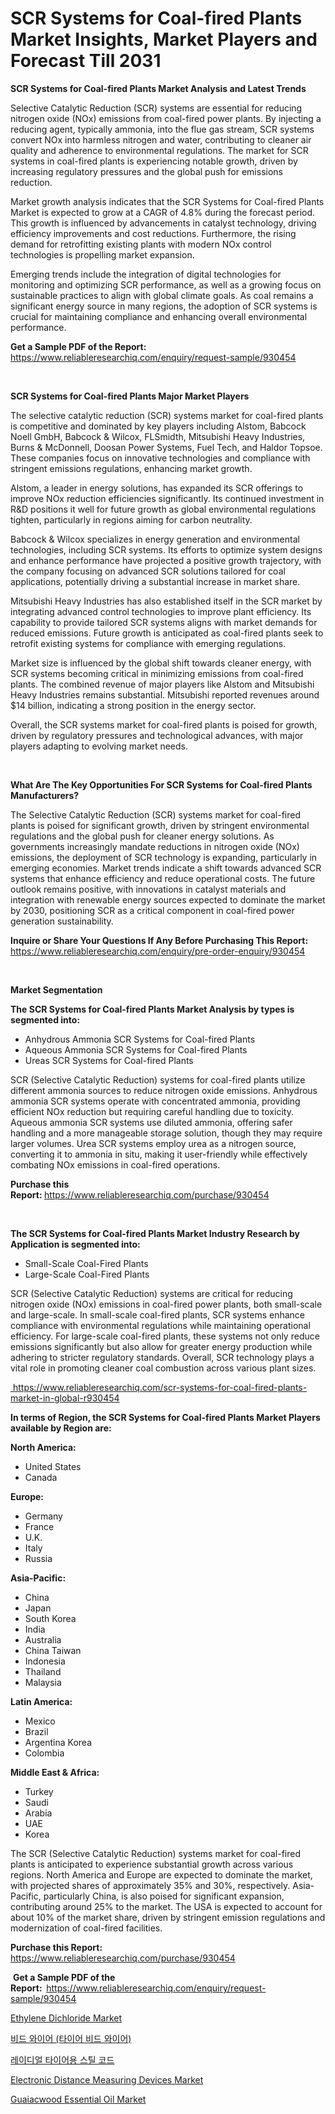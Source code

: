 <p><h1>SCR Systems for Coal-fired Plants Market Insights, Market Players and Forecast Till 2031</h1></p><p><strong>SCR Systems for Coal-fired Plants Market Analysis and Latest Trends</strong></p>
<p><p>Selective Catalytic Reduction (SCR) systems are essential for reducing nitrogen oxide (NOx) emissions from coal-fired power plants. By injecting a reducing agent, typically ammonia, into the flue gas stream, SCR systems convert NOx into harmless nitrogen and water, contributing to cleaner air quality and adherence to environmental regulations. The market for SCR systems in coal-fired plants is experiencing notable growth, driven by increasing regulatory pressures and the global push for emissions reduction.</p><p>Market growth analysis indicates that the SCR Systems for Coal-fired Plants Market is expected to grow at a CAGR of 4.8% during the forecast period. This growth is influenced by advancements in catalyst technology, driving efficiency improvements and cost reductions. Furthermore, the rising demand for retrofitting existing plants with modern NOx control technologies is propelling market expansion. </p><p>Emerging trends include the integration of digital technologies for monitoring and optimizing SCR performance, as well as a growing focus on sustainable practices to align with global climate goals. As coal remains a significant energy source in many regions, the adoption of SCR systems is crucial for maintaining compliance and enhancing overall environmental performance.</p></p>
<p><strong>Get a Sample PDF of the Report:&nbsp;</strong> <a href="https://www.reliableresearchiq.com/enquiry/request-sample/930454">https://www.reliableresearchiq.com/enquiry/request-sample/930454</a></p>
<p>&nbsp;</p>
<p><strong>SCR Systems for Coal-fired Plants Major Market Players</strong></p>
<p><p>The selective catalytic reduction (SCR) systems market for coal-fired plants is competitive and dominated by key players including Alstom, Babcock Noell GmbH, Babcock & Wilcox, FLSmidth, Mitsubishi Heavy Industries, Burns & McDonnell, Doosan Power Systems, Fuel Tech, and Haldor Topsoe. These companies focus on innovative technologies and compliance with stringent emissions regulations, enhancing market growth.</p><p>Alstom, a leader in energy solutions, has expanded its SCR offerings to improve NOx reduction efficiencies significantly. Its continued investment in R&D positions it well for future growth as global environmental regulations tighten, particularly in regions aiming for carbon neutrality.</p><p>Babcock & Wilcox specializes in energy generation and environmental technologies, including SCR systems. Its efforts to optimize system designs and enhance performance have projected a positive growth trajectory, with the company focusing on advanced SCR solutions tailored for coal applications, potentially driving a substantial increase in market share.</p><p>Mitsubishi Heavy Industries has also established itself in the SCR market by integrating advanced control technologies to improve plant efficiency. Its capability to provide tailored SCR systems aligns with market demands for reduced emissions. Future growth is anticipated as coal-fired plants seek to retrofit existing systems for compliance with emerging regulations.</p><p>Market size is influenced by the global shift towards cleaner energy, with SCR systems becoming critical in minimizing emissions from coal-fired plants. The combined revenue of major players like Alstom and Mitsubishi Heavy Industries remains substantial. Mitsubishi reported revenues around $14 billion, indicating a strong position in the energy sector.</p><p>Overall, the SCR systems market for coal-fired plants is poised for growth, driven by regulatory pressures and technological advances, with major players adapting to evolving market needs.</p></p>
<p>&nbsp;</p>
<p><strong>What Are The Key Opportunities For SCR Systems for Coal-fired Plants Manufacturers?</strong></p>
<p><p>The Selective Catalytic Reduction (SCR) systems market for coal-fired plants is poised for significant growth, driven by stringent environmental regulations and the global push for cleaner energy solutions. As governments increasingly mandate reductions in nitrogen oxide (NOx) emissions, the deployment of SCR technology is expanding, particularly in emerging economies. Market trends indicate a shift towards advanced SCR systems that enhance efficiency and reduce operational costs. The future outlook remains positive, with innovations in catalyst materials and integration with renewable energy sources expected to dominate the market by 2030, positioning SCR as a critical component in coal-fired power generation sustainability.</p></p>
<p><strong>Inquire or Share Your Questions If Any Before Purchasing This Report:</strong> <a href="https://www.reliableresearchiq.com/enquiry/pre-order-enquiry/930454">https://www.reliableresearchiq.com/enquiry/pre-order-enquiry/930454</a></p>
<p>&nbsp;</p>
<p><strong>Market Segmentation</strong></p>
<p><strong>The SCR Systems for Coal-fired Plants Market Analysis by types is segmented into:</strong></p>
<p><ul><li>Anhydrous Ammonia SCR Systems for Coal-fired Plants</li><li>Aqueous Ammonia SCR Systems for Coal-fired Plants</li><li>Ureas SCR Systems for Coal-fired Plants</li></ul></p>
<p><p>SCR (Selective Catalytic Reduction) systems for coal-fired plants utilize different ammonia sources to reduce nitrogen oxide emissions. Anhydrous ammonia SCR systems operate with concentrated ammonia, providing efficient NOx reduction but requiring careful handling due to toxicity. Aqueous ammonia SCR systems use diluted ammonia, offering safer handling and a more manageable storage solution, though they may require larger volumes. Urea SCR systems employ urea as a nitrogen source, converting it to ammonia in situ, making it user-friendly while effectively combating NOx emissions in coal-fired operations.</p></p>
<p><strong>Purchase this Report:&nbsp;</strong><a href="https://www.reliableresearchiq.com/purchase/930454">https://www.reliableresearchiq.com/purchase/930454</a></p>
<p>&nbsp;</p>
<p><strong>The SCR Systems for Coal-fired Plants Market Industry Research by Application is segmented into:</strong></p>
<p><ul><li>Small-Scale Coal-Fired Plants</li><li>Large-Scale Coal-Fired Plants</li></ul></p>
<p><p>SCR (Selective Catalytic Reduction) systems are critical for reducing nitrogen oxide (NOx) emissions in coal-fired power plants, both small-scale and large-scale. In small-scale coal-fired plants, SCR systems enhance compliance with environmental regulations while maintaining operational efficiency. For large-scale coal-fired plants, these systems not only reduce emissions significantly but also allow for greater energy production while adhering to stricter regulatory standards. Overall, SCR technology plays a vital role in promoting cleaner coal combustion across various plant sizes.</p></p>
<p><a href="https://www.reliableresearchiq.com/scr-systems-for-coal-fired-plants-market-in-global-r930454">&nbsp;https://www.reliableresearchiq.com/scr-systems-for-coal-fired-plants-market-in-global-r930454</a></p>
<p><strong>In terms of Region, the SCR Systems for Coal-fired Plants Market Players available by Region are:</strong></p>
<p>
    <p> <strong> North America: </strong>
        <ul>
            <li>United States</li>
            <li>Canada</li>
        </ul>
        </p> 
    <p> <strong> Europe: </strong>
        <ul>
            <li>Germany</li>
            <li>France</li>
            <li>U.K.</li>
            <li>Italy</li>
            <li>Russia</li>
        </ul>
        </p> 
    <p> <strong> Asia-Pacific: </strong>
        <ul>
            <li>China</li>
            <li>Japan</li>
            <li>South Korea</li>
            <li>India</li>
            <li>Australia</li>
            <li>China Taiwan</li>
            <li>Indonesia</li>
            <li>Thailand</li>
            <li>Malaysia</li>
        </ul>
        </p> 
    <p> <strong> Latin America: </strong>
        <ul>
            <li>Mexico</li>
            <li>Brazil</li>
            <li>Argentina Korea</li>
            <li>Colombia</li>
        </ul>
        </p> 
    <p> <strong> Middle East & Africa: </strong>
        <ul>
            <li>Turkey</li>
            <li>Saudi</li>
            <li>Arabia</li>
            <li>UAE</li>
            <li>Korea</li>
        </ul>
    </p>
    </p>
<p><p>The SCR (Selective Catalytic Reduction) systems market for coal-fired plants is anticipated to experience substantial growth across various regions. North America and Europe are expected to dominate the market, with projected shares of approximately 35% and 30%, respectively. Asia-Pacific, particularly China, is also poised for significant expansion, contributing around 25% to the market. The USA is expected to account for about 10% of the market share, driven by stringent emission regulations and modernization of coal-fired facilities.</p></p>
<p><strong>Purchase this Report: </strong><a href="https://www.reliableresearchiq.com/purchase/930454">https://www.reliableresearchiq.com/purchase/930454</a></p>
<p>&nbsp;<strong>Get a Sample PDF of the Report:&nbsp;&nbsp;</strong><a href="https://www.reliableresearchiq.com/enquiry/request-sample/930454">https://www.reliableresearchiq.com/enquiry/request-sample/930454</a></p>
<p><strong></strong></p>
<p><p><a href="https://www.linkedin.com/pulse/unlocking-growth-potential-market-strategic-analysis-ethylene-ewxzf?trackingId=gM8b%2BrIxS7Wm1QrdsoQwUA%3D%3D">Ethylene Dichloride Market</a></p><p><a href="https://medium.com/@alex_holland_/bead-wire-tyre-bead-wire-market-%EC%9D%98-%EA%B8%80%EB%A1%9C%EB%B2%8C-%EC%8B%9C%EC%9E%A5-%EA%B0%9C%EC%9A%94%EB%8A%94-%EC%A0%84-%EC%84%B8%EA%B3%84-%EB%B0%8F-%EC%A3%BC%EC%9A%94-%EC%8B%9C%EC%9E%A5%EC%9D%98-%EC%82%B0%EC%97%85%EC%97%90-%EC%98%81%ED%96%A5%EC%9D%84-%EB%AF%B8%EC%B9%98%EB%8A%94-%EC%A3%BC%EC%9A%94-%ED%8A%B8%EB%A0%8C%EB%93%9C%EC%97%90-%EB%8C%80%ED%95%9C-%EB%8F%85%ED%8A%B9%ED%95%9C-%EA%B4%80%EC%A0%90%EC%9D%84-%EC%A0%9C%EA%B3%B5%ED%95%A9%EB%8B%88%EB%8B%A4-5356cca10cf0">비드 와이어 (타이어 비드 와이어)</a></p><p><a href="https://medium.com/@alex_holland_/%EC%84%B8%EA%B3%84-steel-cords-for-radial-tyres-market-%EC%9D%80-2024%EC%97%90%EC%84%9C-2031%EB%A1%9C-%EC%97%B0%ED%8F%89%EA%B7%A0-%EC%A6%9D%EA%B0%80%EC%9C%A8%EC%9D%84-%EB%B3%B4%EC%9D%BC-%EA%B2%83%EC%9C%BC%EB%A1%9C-%EC%98%88%EC%83%81%EB%90%A9%EB%8B%88%EB%8B%A4-560c7202b374">레이디얼 타이어용 스틸 코드</a></p><p><a href="https://medium.com/@janetchuaf36/the-global-electronic-distance-measuring-devices-market-is-projected-to-experience-an-annual-e9e49472c5d6">Electronic Distance Measuring Devices Market</a></p><p><a href="https://issuu.com/reportprime-2/docs/guaiacwood-essential-oil-market-siz_64d14b40dc3fbd">Guaiacwood Essential Oil Market</a></p></p>